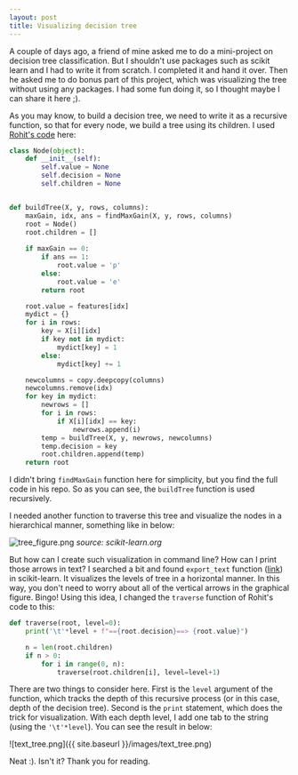 ```yaml
---
layout: post
title: Visualizing decision tree
---
```


A couple of days ago, a friend of mine asked me to do a mini-project on decision tree classification. But I shouldn't use packages such as scikit learn and I had to write it from scratch. I completed it and hand it over. Then he asked me to do bonus part of this project, which was visualizing the tree without using any packages. I had some fun doing it, so I thought maybe I can share it here ;).

As you may know, to build a decision tree, we need to write it as a recursive function, so that for every node, we build a tree using its children. I used [Rohit's code](https://github.com/rohit1576/Decision-Tree) here: 

```python
class Node(object):
    def __init__(self):
        self.value = None
        self.decision = None
        self.children = None


def buildTree(X, y, rows, columns):
    maxGain, idx, ans = findMaxGain(X, y, rows, columns)
    root = Node()
    root.children = []
 
    if maxGain == 0:
        if ans == 1:
            root.value = 'p'
        else:
            root.value = 'e'
        return root

    root.value = features[idx]
    mydict = {}
    for i in rows:
        key = X[i][idx]
        if key not in mydict:
            mydict[key] = 1
        else:
            mydict[key] += 1

    newcolumns = copy.deepcopy(columns)
    newcolumns.remove(idx)
    for key in mydict:
        newrows = []
        for i in rows:
            if X[i][idx] == key:
                newrows.append(i)
        temp = buildTree(X, y, newrows, newcolumns)
        temp.decision = key
        root.children.append(temp)
    return root
```

I didn't bring `findMaxGain` function here for simplicity, but you find the full code in his repo. So as you can see, the `buildTree` function is used recursively.

I needed another function to traverse this tree and visualize the nodes in a hierarchical manner, something like in below:

![tree_figure.png](https://scikit-learn.org/stable/_images/sphx_glr_plot_unveil_tree_structure_001.png)
*source: scikit-learn.org*

But how can I create such visualization in command line? How can I print those arrows in text? I searched a bit and found `export_text` function ([link](https://scikit-learn.org/stable/modules/generated/sklearn.tree.export_text.html#sklearn.tree.export_text)) in scikit-learn. It visualizes the levels of tree in a horizontal manner. In this way, you don't need to worry about all of the vertical arrows in the graphical figure. Bingo! Using this idea, I changed the `traverse` function of Rohit's code to this:

```python
def traverse(root, level=0):    
    print('\t'*level + f"=={root.decision}==> {root.value}")

    n = len(root.children)
    if n > 0:
        for i in range(0, n):
            traverse(root.children[i], level=level+1)
```
There are two things to consider here. First is the `level` argument of the function, which tracks the depth of this recursive process (or in this case, depth of the decision tree). Second is the `print` statement, which does the trick for visualization. With each depth level, I add one tab to the string (using the `'\t'*level`). You can see the result in below:

![text_tree.png]({{ site.baseurl }}/images/text_tree.png)

Neat :). Isn't it? Thank you for reading.

